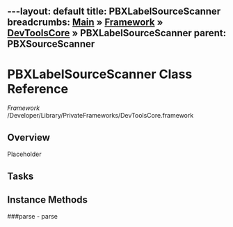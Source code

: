---layout: default
title: PBXLabelSourceScanner
breadcrumbs: <a href="/index.html">Main</a> &raquo; <a href="/Frameworks.html">Framework</a> &raquo; <a href="/Frameworks/DevToolsCore.html">DevToolsCore</a> &raquo; PBXLabelSourceScanner
parent: PBXSourceScanner 
---
# PBXLabelSourceScanner Class Reference

*Framework* /Developer/Library/PrivateFrameworks/DevToolsCore.framework

## Overview

Placeholder

## Tasks

## Instance Methods

<a name="-parse"></a>
###parse
    - parse

